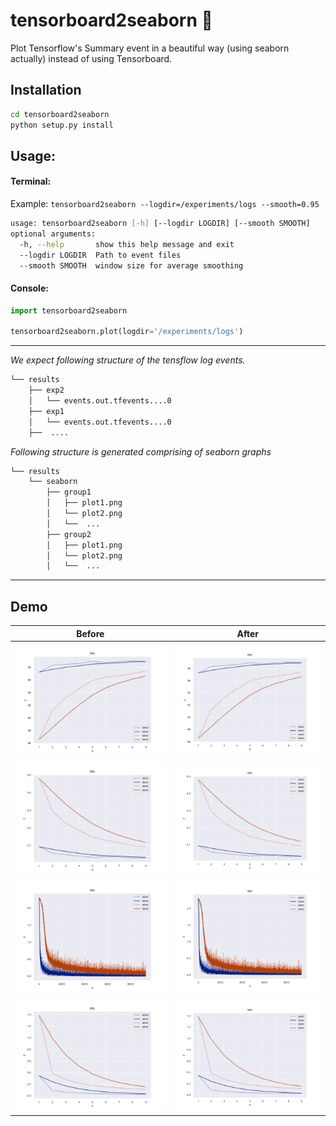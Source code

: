 # tensorboard2seaborn 🌈
Plot Tensorflow's Summary event in a beautiful way (using seaborn actually) instead of using Tensorboard.

## Installation
```bash
cd tensorboard2seaborn
python setup.py install
```

## Usage:

#### Terminal:
Example: ```tensorboard2seaborn --logdir=/experiments/logs --smooth=0.95```

```bash
usage: tensorboard2seaborn [-h] [--logdir LOGDIR] [--smooth SMOOTH]
optional arguments:
  -h, --help       show this help message and exit
  --logdir LOGDIR  Path to event files
  --smooth SMOOTH  window size for average smoothing
```

#### Console: 
```python
import tensorboard2seaborn

tensorboard2seaborn.plot(logdir='/experiments/logs')
```

***

_We expect following structure of the tensflow log events._
```bash
└── results
    ├── exp2
    │   └── events.out.tfevents....0
    ├── exp1
    │   └── events.out.tfevents....0
    ├──  ....
```

_Following structure is generated comprising of seaborn graphs_

```bash
└── results
    └── seaborn
        ├── group1
        │   ├── plot1.png
        │   └── plot2.png
        │   └──  ...
        ├── group2
        │   ├── plot1.png
        │   └── plot2.png
        │   └──  ...
```

***

## Demo

| Before | After |
|:---:|:---:|
|![test_accuracy](static/seaborn/test/accuracy.png)|![test_accuracy](static/seaborn/test/accuracy.png)|
|![epoch_loss](static/seaborn/test/epoch_loss.png)|![epoch_loss](static/seaborn/test/epoch_loss.png)|
|![batch_loss](static/seaborn/train/batch_loss.png)|![batch_loss](static/seaborn/train/batch_loss.png)|
|![train_epoch_loss](static/seaborn/train/epoch_loss.png)|![train_epoch_loss](static/seaborn/train/epoch_loss.png)|

